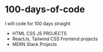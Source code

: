 # 100-days-of-code
I will code for 100 days straight

- HTML CSS JS PROJECTS
- ReactJs, Tailwind CSS Frontend projects
- MERN Stack Projects
